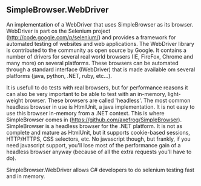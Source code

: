 SimpleBrowser.WebDriver
-----------------------

An implementation of a WebDriver that uses SimpleBrowser as its browser. WebDriver is part os the Selenium project (http://code.google.com/p/selenium/) and provides a framework for automated testing of websites and web applications. The WebDriver library is contributed to the community as open source by Google. It contains a number of drivers for several real world browsers (IE, FireFox, Chrome and many more) on several platforms. These browsers can be automated through a standard interface (IWebDriver) that is made available om several platforms (java, python, .NET, ruby, etc...).

It is usefull to do tests with real browsers, but for performance reasons it can also be very important to be able to test with an in-memory, light-weight browser. These browsers are called 'headless'. The most common headless browser in use is HtmlUnit, a java implementation. It is not easy to use this browser in-memory from a .NET context. This is where SimpleBrowser comes in (https://github.com/axefrog/SimpleBrowser). SimpleBrowser is a headless browser for the .NET platform. It is not as complete and mature as HtmlUnit, but it supports cookie-based sessions, HTTP/HTTPS, CSS selectors, etc. No javascript though, but frankly, if you need javascript support, you'll lose most of the performance gain of a headless browser anyway (because of all the extra requests you'll have to do).

SimpleBrowser.WebDriver allows C# developers to do selenium testing fast and in memory.